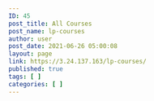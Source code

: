 ```yaml
---
ID: 45
post_title: All Courses
post_name: lp-courses
author: user
post_date: 2021-06-26 05:00:08
layout: page
link: https://3.24.137.163/lp-courses/
published: true
tags: [ ]
categories: [ ]
---
```

